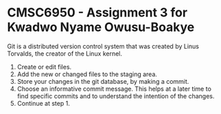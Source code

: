 # CMSC6950 - Assignment 3 for Kwadwo Nyame Owusu-Boakye
Git is a distributed version control system that was created by
Linus Torvalds, the creator of the Linux kernel. 

1. Create or edit files.
2. Add the new or changed files to the staging area.
3. Store your changes in the git database, by making a commit.
4. Choose an informative commit message. This helps at a later time to find
   specific commits and to understand the intention of the changes.
5. Continue at step 1.
